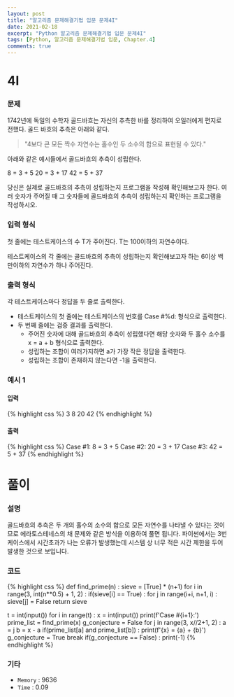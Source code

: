 ```yaml
---
layout: post
title: "알고리즘 문제해결기법 입문 문제4I"
date: 2021-02-18
excerpt: "Python 알고리즘 문제해결기법 입문 문제4I"
tags: [Python, 알고리즘 문제해결기법 입문, Chapter.4]
comments: true
---
```

# 4I

### 문제
1742년에 독일의 수학자 골드바흐는 자신의 추측한 바를 정리하여 오일러에게 편지로 전했다. 골드 바흐의 추측은 아래와 같다.

> "4보다 큰 모든 짝수 자연수는 홀수인 두 소수의 합으로 표현될 수 있다."

아래와 같은 예시들에서 골드바흐의 추측이 성립한다.

8 = 3 + 5
20 = 3 + 17
42 = 5 + 37

당신은 실제로 골드바흐의 추측이 성립하는지 프로그램을 작성해 확인해보고자 한다. 여러 숫자가 주어질 때 그 숫자들에 골드바흐의 추측이 성립하는지 확인하는 프로그램을 작성하시오.

### 입력 형식
첫 줄에는 테스트케이스의 수 T가 주어진다. T는 100이하의 자연수이다.

테스트케이스의 각 줄에는 골드바흐의 추측이 성립하는지 확인해보고자 하는 6이상 백만이하의 자연수가 하나 주어진다.

### 출력 형식
각 테스트케이스마다 정답을 두 줄로 출력한다.

- 테스트케이스의 첫 줄에는 테스트케이스의 번호를 Case #%d: 형식으로 출력한다.
- 두 번째 줄에는 검증 결과를 출력한다.
	- 주어진 숫자에 대해 골드바흐의 추측이 성립했다면 해당 숫자와 두 홀수 소수를 x = a + b 형식으로 출력한다.
	- 성립하는 조합이 여러가지하면 a가 가장 작은 정답을 출력한다.
	- 성립하는 조합이 존재하지 않는다면 -1을 출력한다.

### 예시 1
#### 입력
{% highlight css %}
3
8
20
42
{% endhighlight %}
#### 출력
{% highlight css %}
Case #1:
8 = 3 + 5
Case #2:
20 = 3 + 17
Case #3:
42 = 5 + 37
{% endhighlight %}

# 풀이

### 설명
골드바흐의 추측은 두 개의 홀수의 소수의 합으로 모든 자연수를 나타낼 수 있다는 것이므로 에라토스테네스의 채 문제와 같은 방식을 이용하여 풀면 됩니다. 파이썬에서는 3번 케이스에서 시간초과가 나는 오류가 발생했는데 시스템 상 너무 적은 시간 제한을 두어 발생한 것으로 보입니다.

### 코드
{% highlight css %}
def find_prime(n) :
	sieve = [True] * (n+1)
	for i in range(3, int(n**0.5) + 1, 2) :
		if(sieve[i] == True) :
			for j in range(i+i, n+1, i) : sieve[j] = False
	return sieve

t = int(input())
for i in range(t) :
	x = int(input())
	print(f'Case #{i+1}:')
	prime_list = find_prime(x)
	g_conjecture = False
	for j in range(3, x//2+1, 2) :
		a = j
		b = x - a
		if(prime_list[a] and prime_list[b]) : 
			print(f'{x} = {a} + {b}')
			g_conjecture = True
			break
	if(g_conjecture == False) : print(-1)
{% endhighlight %}

### 기타
- `Memory` : 9636
- `Time` : 0.09